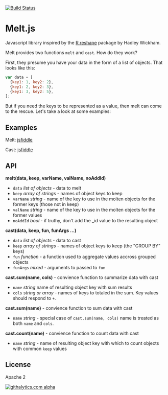[![Build Status](https://travis-ci.org/jrideout/melt.js.png?branch=master)](https://travis-ci.org/jrideout/melt.js)

Melt.js
=======

Javascript library inspired by the [R reshape](https://github.com/hadley/reshape) package by Hadley Wickham.

Melt provides two functions `melt` and `cast`. How do they work? 

First, they presume you have your data in the form of a list of objects. That looks like this:

```js
var data = [
  {key1: 1, key2: 2},
  {key1: 2, key2: 3},
  {key1: 3, key2: 5},
];
```

But if you need the keys to be represented as a value, then melt can come to the rescue. Let's take a look at some examples:

Examples
------------

Melt: [jsfiddle](http://jsfiddle.net/mf4Jd/)

Cast: [jsfiddle](http://jsfiddle.net/b5apx/)

API
----

**melt(data, keep, varName, valName, noAddId)**

  * `data` _list of objects_ - data to melt
  * `keep` _array of strings_ - names of object keys to keep
  * `varName` _string_ - name of the key to use in the molten objects for the former keys (those not in keep)
  * `valName` _string_ - name of the key to use in the molten objects for the former values
  * `noAddId` _bool_ - if truthy, don't add the _id value to the resulting object

**cast(data, keep, fun, funArgs ...)**

  * `data` _list of objects_ - data to cast
  * `keep` _array of strings_ - names of object keys to keep (the "GROUP BY" keys)
  * `fun` _function_ - a function used to aggregate values accross grouped objects
  * `funArgs` _mixed_ - arguments to passed to `fun`
  
**cast.sum(name, cols)** - convience function to summarize data with cast

  * `name` _string_ name of resulting object key with sum results
  * `cols` _string or array_ - names of keys to totaled in the sum. Key values should respond to `+`.

**cast.sum(name)** - convience function to sum data with cast

  * `name` _string_ - special case of `cast.sum(name, cols)` name is treated as both `name` and `cols`.

**cast.count(name)** - convience function to count data with cast

  * `name` _string_ - name of resulting object key with which to count objects with common `keep` values

License
-------
Apache 2

[![githalytics.com alpha](https://cruel-carlota.pagodabox.com/afc363febca2d9664d93fff41e259004 "githalytics.com")](http://githalytics.com/jrideout/melt.js)
